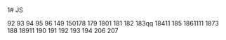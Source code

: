 1# JS

92
93
94
95
96
149
150178
179
1801
181
182
183qq
18411
185
1861111
1873
188
18911
190
191
192
193
194
206
207

